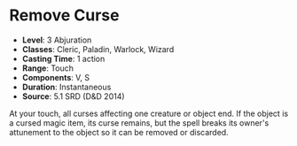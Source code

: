 # Remove Curse

- **Level**: 3 Abjuration
- **Classes**: Cleric, Paladin, Warlock, Wizard
- **Casting Time**: 1 action
- **Range**: Touch
- **Components**: V, S
- **Duration**: Instantaneous
- **Source**: 5.1 SRD (D&D 2014)

At your touch, all curses affecting one creature or object end. If the object is a cursed magic item, its curse remains, but the spell breaks its owner's attunement to the object so it can be removed or discarded.

